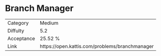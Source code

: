# Branch Manager

<table>
    <tr>
        <td>Category</td>
        <td>Medium</td>
    </tr>
    <tr>
        <td>Diffulty</td>
        <td>5.2</td>
    </tr>
    <tr>
        <td>Acceptance</td>
        <td>25.52 %</td>
    </tr>
    <tr>
        <td>Link</td>
        <td>https://open.kattis.com/problems/branchmanager</td>
    </tr>
</table>